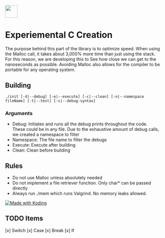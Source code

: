 # <img src='https://github.com/CondorLang/Condor/blob/master/web/images/CondorLogo.png' width='40px' />

# Experiemental C Creation
The purpose behind this part of the library is to optimize speed. When using the Malloc call, 
it takes about 3,000% more time than just using the stack. For this reason, we are developing this to 
See how close we can get to the nanoseconds as possible. Avoiding Malloc also allows for the compiler
to be portable for any operating system.

## Building
```
./init [-d|--debug] [-e|--execute] [-c|--clean] [-n|--namespace fileName] [-t|--test] [-s|--debug-syntax]
```

### Arguments
 - Debug: Initiates and runs all the debug prints throughout the code. These could be in any file. Due to the exhaustive amount of debug calls, we created a namespace to filter
 - Namespace: The file name to filter the debugs
 - Execute: Execute after building
 - Clean: Clean before building
 
## Rules
 - Do not use Malloc unless absolutely needed
 - Do not implement a file retriever function. Only char* can be passed directly
 - Always run ./mem which runs Valgrind. No memory leaks allowed.

<a href="https://koding.com/"> <img src="http://koding-cdn.s3.amazonaws.com/badges/made-with-koding/v1/koding_badge_RectangleLight.png" srcset="http://koding-cdn.s3.amazonaws.com/badges/made-with-koding/v1/koding_badge_RectangleLight.png 1x, http://koding-cdn.s3.amazonaws.com/badges/made-with-koding/v1/koding_badge_RectangleLight@2x.png 2x" alt="Made with Koding" /> </a>

## TODO Items
 [x] Switch
 [x] Case
 [x] Break
 [x] If